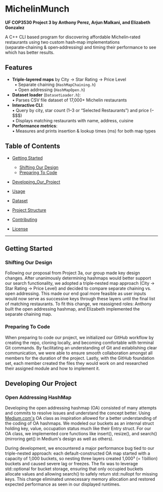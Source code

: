   # MichelinMunch
  **UF COP3530 Project 3 by Anthony Perez, Arjun Malkani, and Elizabeth Gonzalez**

A C++ CLI based program for discovering affordable Michelin‑rated restaurants using two custom hash‑map implementations (separate‑chaining & open‑addressing) and timing their performance to see which has better results.

## Features

- **Triple‑layered maps** by City → Star Rating → Price Level   
  &nbsp;&nbsp;• Separate chaining (`HashMapChaining.h`)  
  &nbsp;&nbsp;• Open addressing (`HashMapOpen.h`)  
- **Dataset loader** (`DatasetLoader.h`):  
  • Parses CSV file dataset of 17,000+ Michelin restaurants
- **Interactive CLI**:  
  • Query by city, star count (1–3 or “Selected Restaurants”) and price ($–$$$$)  
  • Displays matching restaurants with name, address, cuisine
- **Performance metrics**:  
  • Measures and prints insertion & lookup times (ms) for both map types

## Table of Contents

- [Getting Started](#getting-started)
   - [Shifting Our Design](#shifting-our-design)
   - [Preparing To Code](#preparing-to-code)
		
- [Developing_Our_Project](#developing-our-project)  
- [Usage](#usage)  
- [Dataset](#dataset)  
- [Project Structure](#project-structure)  
- [Contributing](#contributing)  
- [License](#license)

---

## Getting Started

### Shifting Our Design ###
Following our proposal from Project 3a, our group made key design changes. After unanimously determining hashmaps would better support our search functionality, we adopted a triple‑nested map approach (City → Star Rating → Price Level) and decided to compare separate chaining vs. open addressing. This made our end goal more feasible as user inputs would now serve as successive keys through these layers until the final list of matching restaurants. To fit this change, we reassigned roles: Anthony built the open addressing hashmap, and Elizabeth implemented the separate chaining map.

### Preparing To Code ###
When preparing to code our project, we initialized our GitHub workflow by creating the repo, cloning locally, and becoming comfortable with terminal Git commands. By facilitating an understanding of Git and establishing clear communication, we were able to ensure smooth collaboration amongst all members for the duration of the project. Lastly, with the GitHub foundation set, each member created the files they would work on and researched their assigned module and how to implement it. 

## Developing Our Project

### Open Addressing HashMap
Developing the open addressing hashmap (OA) consisted of many attempts and commits to resolve issues and understand the concept better. Using [Medium.com's](https://medium.com/@omerhalidcinar/building-your-own-hashmap-in-c-open-addressing-separate-chaining-implementations-ead22ca955c2) OA class as inspiration allowed for a better understanding of the coding of OA hashmaps. We modeled our buckets as an internal struct holding key, value, occupation status much like their Entry struct. For our OA class, we implemented core functions like insert(), resize(), and search() (mirroring get() in Medium's design as well as others).

During development, we encountered a major performance bug tied to our triple-nested approach: each default-constructed OA map started with a capacity of 1,000 buckets, so nesting three layers created 1,000³ (= 1 billion) buckets and caused severe lag or freezes. The fix was to leverage std::optional<Value> for bucket storage, ensuring that only occupied buckets allocate values and allowing search() to safely return std::nullopt for missing keys. This change eliminated unnecessary memory allocation and restored expected performance as seen in our displayed runtimes.
